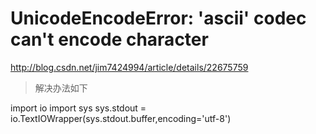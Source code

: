 # UnicodeEncodeError: 'ascii' codec can't encode character
  http://blog.csdn.net/jim7424994/article/details/22675759

>解决办法如下  

import io
import sys
sys.stdout = io.TextIOWrapper(sys.stdout.buffer,encoding='utf-8')